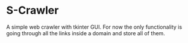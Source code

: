 # S-Crawler
A simple web crawler with tkinter GUI.
For now the only functionality is going through all the links inside a domain and store all of them.
